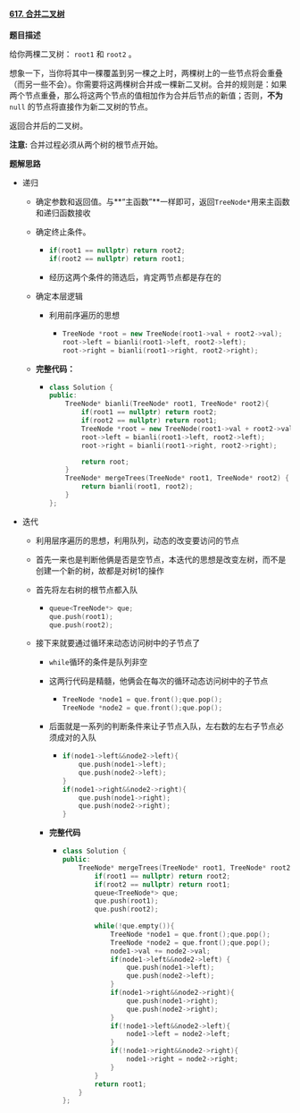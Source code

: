 #### [617. 合并二叉树](https://leetcode.cn/problems/merge-two-binary-trees/)

**题目描述**

给你两棵二叉树： `root1` 和 `root2` 。

想象一下，当你将其中一棵覆盖到另一棵之上时，两棵树上的一些节点将会重叠（而另一些不会）。你需要将这两棵树合并成一棵新二叉树。合并的规则是：如果两个节点重叠，那么将这两个节点的值相加作为合并后节点的新值；否则，**不为** `null` 的节点将直接作为新二叉树的节点。

返回合并后的二叉树。

**注意:** 合并过程必须从两个树的根节点开始。

**题解思路**

- 递归

  - 确定参数和返回值。与**“主函数”**一样即可，返回`TreeNode*`用来主函数和递归函数接收

  - 确定终止条件。

    - ```c++
      if(root1 == nullptr) return root2;
      if(root2 == nullptr) return root1;
      ```

    - 经历这两个条件的筛选后，肯定两节点都是存在的

  - 确定本层逻辑

    - 利用前序遍历的思想

      - ```c++
        TreeNode *root = new TreeNode(root1->val + root2->val);
        root->left = bianli(root1->left, root2->left);
        root->right = bianli(root1->right, root2->right);
        ```

  - **完整代码：**

    - ```c++
      class Solution {
      public:
          TreeNode* bianli(TreeNode* root1, TreeNode* root2){
              if(root1 == nullptr) return root2;
              if(root2 == nullptr) return root1;
              TreeNode *root = new TreeNode(root1->val + root2->val);
              root->left = bianli(root1->left, root2->left);
              root->right = bianli(root1->right, root2->right);
      
              return root;
          }
          TreeNode* mergeTrees(TreeNode* root1, TreeNode* root2) {
              return bianli(root1, root2);
          }
      };
      ```

- 迭代

  - 利用层序遍历的思想，利用队列，动态的改变要访问的节点

  - 首先一来也是判断他俩是否是空节点，本迭代的思想是改变左树，而不是创建一个新的树，故都是对树1的操作

  - 首先将左右树的根节点都入队

    - ```c++
      queue<TreeNode*> que;
      que.push(root1);
      que.push(root2);
      ```

  - 接下来就要通过循环来动态访问树中的子节点了

    - `while`循环的条件是队列非空

    - 这两行代码是精髓，他俩会在每次的循环动态访问树中的子节点

      - ```c++
        TreeNode *node1 = que.front();que.pop();
        TreeNode *node2 = que.front();que.pop();
        ```

    - 后面就是一系列的判断条件来让子节点入队，左右数的左右子节点必须成对的入队

      - ```c++
        if(node1->left&&node2->left){
            que.push(node1->left);
            que.push(node2->left);
        }
        if(node1->right&&node2->right){
            que.push(node1->right);
            que.push(node2->right);
        }
        ```

    - **完整代码**

      - ```c++
        class Solution {
        public:
            TreeNode* mergeTrees(TreeNode* root1, TreeNode* root2) {
                if(root1 == nullptr) return root2;
                if(root2 == nullptr) return root1;
                queue<TreeNode*> que;
                que.push(root1);
                que.push(root2);
                
                while(!que.empty()){
                    TreeNode *node1 = que.front();que.pop();
                    TreeNode *node2 = que.front();que.pop();
                    node1->val += node2->val;
                    if(node1->left&&node2->left) {
                        que.push(node1->left);
                        que.push(node2->left);
                    }
                    if(node1->right&&node2->right){
                        que.push(node1->right);
                        que.push(node2->right);
                    }
                    if(!node1->left&&node2->left){
                        node1->left = node2->left;
                    }
                    if(!node1->right&&node2->right){
                        node1->right = node2->right;
                    }
                }
                return root1;
            }
        };
        ```

